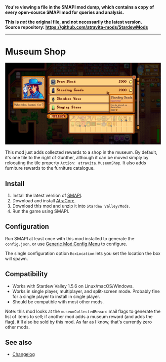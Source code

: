 **You're viewing a file in the SMAPI mod dump, which contains a copy of every open-source SMAPI mod
for queries and analysis.**

**This is _not_ the original file, and not necessarily the latest version.**  
**Source repository: https://github.com/atravita-mods/StardewMods**

----

Museum Shop
=================================

![museumShop](docs/museumShop.jpg)

This mod just adds collected rewards to a shop in the museum. By default, it's one tile to the right of Gunther, although it can be moved simply by relocating the tile property `Action: atravita.MuseumShop`. It also adds furniture rewards to the furniture catalogue.

## Install

1. Install the latest version of [SMAPI](https://smapi.io).
2. Download and install [AtraCore](https://www.nexusmods.com/stardewvalley/mods/12932).
2. Download this mod and unzip it into `Stardew Valley/Mods`.
3. Run the game using SMAPI.

## Configuration
Run SMAPI at least once with this mod installed to generate the `config.json`, or use [Generic Mod Config Menu](https://www.nexusmods.com/stardewvalley/mods/5098) to configure.

The single configuration option `BoxLocation` lets you set the location the box will spawn.

## Compatibility

* Works with Stardew Valley 1.5.6 on Linux/macOS/Windows.
* Works in single player, multiplayer, and split-screen mode. Probably fine for a single player to install in single player.
* Should be compatible with most other mods. 

Note: this mod looks at the `museumCollectedReward` mail flags to generate the list of items to sell; if another mod adds a museum reward (and adds the flag), it'll also be sold by this mod. As far as I know, that's currently zero other mods.

## See also

* [Changelog](docs/Changelog.md)
